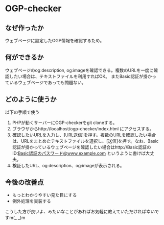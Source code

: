 # OGP-checker
## なぜ作ったか
ウェブページに設定したOGP情報を確認するため。
## 何ができるか
ウェブページのog:description, og:imageを確認できる。複数のURLを一度に確認したい場合は、テキストファイルを利用すればOK。
またBasic認証が掛かっているウェブページであっても問題ない。
## どのように使うか
以下の手順で使う
1. PHPが動くサーバーにOGP-checkerをgit cloneする。
1. ブラウザからhttp://localhost/ogp-checker/index.html にアクセスする。
1. 確認したいURLを入力し、[URL送信]を押す。複数のURLを確認したい場合は、URLをまとめたテキストファイルを選択し、[送信]を押す。なお、Basic認証が掛かっているウェブページを確認したい場合はhttp://Basic認証のID:Basic認証のパスワード@www.example.com というように書けば大丈夫。
1. 検証したURL、og:description、og:imageが表示される。
## 今後の改善点
- もっとわかりやすい見た目にする
- 例外処理を実装する

 こうした方が良いよ、みたいなことがあればお気軽に教えていただければ幸いですm(_ _)m
